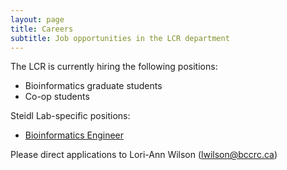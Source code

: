 ```yaml
---
layout: page
title: Careers
subtitle: Job opportunities in the LCR department
---
```


The LCR is currently hiring the following positions:

* Bioinformatics graduate students
* Co-op students

Steidl Lab-specific positions:

* <span style="color: rgb(34,34,34);">[Bioinformatics Engineer](_Bioinformatics_engineering_coop_student.md)</span>

Please direct applications to Lori-Ann Wilson (lwilson@bccrc.ca)
